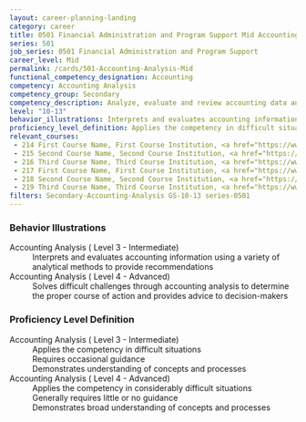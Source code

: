 ```yaml
---
layout: career-planning-landing
category: career
title: 0501 Financial Administration and Program Support Mid Accounting Analysis
series: 501
job_series: 0501 Financial Administration and Program Support
career_level: Mid
permalink: /cards/501-Accounting-Analysis-Mid
functional_competency_designation: Accounting
competency: Accounting Analysis
competency_group: Secondary
competency_description: Analyze, evaluate and review accounting data and reports using business tools and applications, and performance metrics to provide recommendations 
level: "10-13"
behavior_illustrations: Interprets and evaluates accounting information using a variety of analytical methods to provide recommendations ? Solves difficult challenges through accounting analysis to determine the proper course of action and provides advice to decision-makers
proficiency_level_definition: Applies the competency in difficult situations ? Requires occasional guidance ? Demonstrates understanding of concepts and processes ? Applies the competency in considerably difficult situations ? Generally requires little or no guidance ? Demonstrates broad understanding of concepts and processes
relevant_courses: 
 - 214 First Course Name, First Course Institution, <a href="https://www.cfo.gov">www.cfo.gov</a>
 - 215 Second Course Name, Second Course Institution, <a href="https://www.cfo.gov">www.cfo.gov</a>
 - 216 Third Course Name, Third Course Institution, <a href="https://www.cfo.gov">www.cfo.gov</a>
 - 217 First Course Name, First Course Institution, <a href="https://www.cfo.gov">www.cfo.gov</a>
 - 218 Second Course Name, Second Course Institution, <a href="https://www.cfo.gov">www.cfo.gov</a>
 - 219 Third Course Name, Third Course Institution, <a href="https://www.cfo.gov">www.cfo.gov</a>
filters: Secondary-Accounting-Analysis GS-10-13 series-0501
---
```


<div class="desktop:grid-col-6 margin-y-205">
  <div class="border-top-05 bg-white padding-2 shadow-5 height-full members-hover border-1px border-gray-30 border-top-orange radius-lg">
    <h3>Behavior Illustrations</h3>
    <dl class="text-base"><dt>Accounting Analysis ( Level 3 - Intermediate)</dt><dd>Interprets and evaluates accounting information using a variety of analytical methods to provide recommendations</dd><dt>Accounting Analysis ( Level 4 - Advanced)</dt><dd>Solves difficult challenges through accounting analysis to determine the proper course of action and provides advice to decision-makers</dd></dl>
  </div>
</div>
<div class="desktop:grid-col-6 margin-y-205">
  <div class="border-top-05 bg-white padding-2 shadow-5 height-full members-hover border-1px border-gray-30 border-top-orange radius-lg">
    <h3>Proficiency Level Definition</h3>
    <dl class="text-base"><dt>Accounting Analysis ( Level 3 - Intermediate)</dt><dd>Applies the competency in difficult situations </dd><dd> Requires occasional guidance </dd><dd> Demonstrates understanding of concepts and processes</dd><dt>Accounting Analysis ( Level 4 - Advanced)</dt><dd>Applies the competency in considerably difficult situations </dd><dd> Generally requires little or no guidance </dd><dd> Demonstrates broad understanding of concepts and processes</dd></dl>
  </div>
</div>